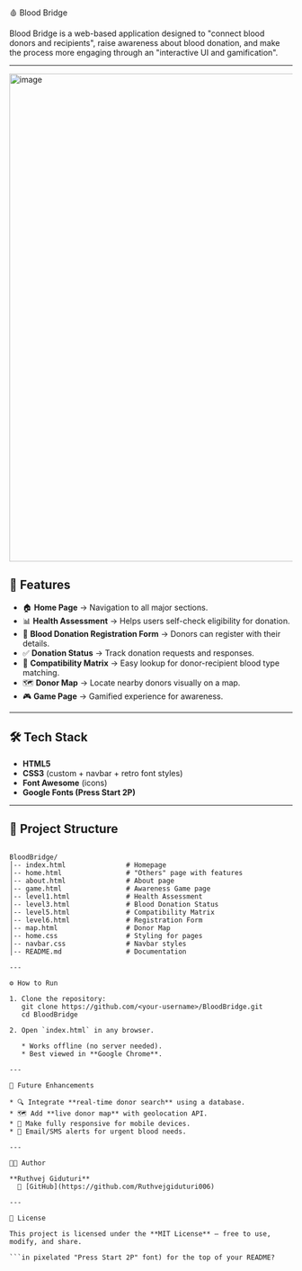 🩸 Blood Bridge

Blood Bridge is a web-based application designed to "connect blood donors and recipients", raise awareness about blood donation, and make the process more engaging through an "interactive UI and gamification".

---
<img width="1909" height="868" alt="image" src="https://github.com/user-attachments/assets/ff7a8f9f-b20d-428e-aa6b-183d2f8d5d28" />


## 🚀 Features
- 🏠 **Home Page** → Navigation to all major sections.  
- 📊 **Health Assessment** → Helps users self-check eligibility for donation.  
- 📝 **Blood Donation Registration Form** → Donors can register with their details.  
- ✅ **Donation Status** → Track donation requests and responses.  
- 🔗 **Compatibility Matrix** → Easy lookup for donor-recipient blood type matching.  
- 🗺 **Donor Map** → Locate nearby donors visually on a map.  
- 🎮 **Game Page** → Gamified experience for awareness.  

---

## 🛠️ Tech Stack
- **HTML5**  
- **CSS3** (custom + navbar + retro font styles)  
- **Font Awesome** (icons)  
- **Google Fonts (Press Start 2P)**  

---

## 📂 Project Structure
```

BloodBridge/
│-- index.html               # Homepage
│-- home.html                # "Others" page with features
│-- about.html               # About page
│-- game.html                # Awareness Game page
│-- level1.html              # Health Assessment
│-- level3.html              # Blood Donation Status
│-- level5.html              # Compatibility Matrix
│-- level6.html              # Registration Form
│-- map.html                 # Donor Map
│-- home.css                 # Styling for pages
│-- navbar.css               # Navbar styles
│-- README.md                # Documentation

---

⚙️ How to Run

1. Clone the repository:
   git clone https://github.com/<your-username>/BloodBridge.git
   cd BloodBridge

2. Open `index.html` in any browser.

   * Works offline (no server needed).
   * Best viewed in **Google Chrome**.

---

🎯 Future Enhancements

* 🔍 Integrate **real-time donor search** using a database.
* 🗺 Add **live donor map** with geolocation API.
* 📱 Make fully responsive for mobile devices.
* 🔔 Email/SMS alerts for urgent blood needs.

---

👨‍💻 Author

**Ruthvej Giduturi**
  📌 [GitHub](https://github.com/Ruthvejgiduturi006)

---

📝 License

This project is licensed under the **MIT License** – free to use, modify, and share.

```in pixelated "Press Start 2P" font) for the top of your README?
```
